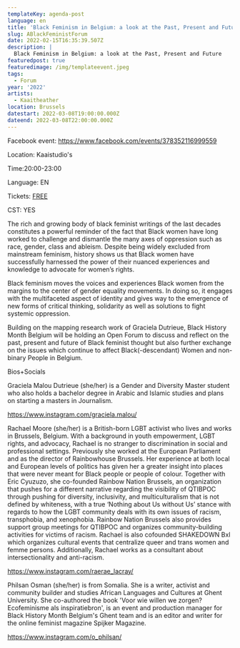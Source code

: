 ```yaml
---
templateKey: agenda-post
language: en
title: 'Black Feminism in Belgium: a look at the Past, Present and Future'
slug: ABlackFeministForum
date: 2022-02-15T16:35:39.507Z
description: |
  Black Feminism in Belgium: a look at the Past, Present and Future
featuredpost: true
featuredimage: /img/templateevent.jpeg
tags:
  - Forum
year: '2022'
artists:
  - Kaaitheather
location: Brussels
datestart: 2022-03-08T19:00:00.000Z
dateend: 2022-03-08T22:00:00.000Z
---
```

Facebook event: https://www.facebook.com/events/378352116999559

Location: Kaaistudio's

Time:20:00-23:00

Language: EN

Tickets: [FREE](https://www.kaaitheater.be/nl/agenda/black-feminism-in-belgium)

CST: YES

The rich and growing body of black feminist writings of the last decades constitutes a powerful reminder of the fact that Black women have long worked to challenge and dismantle the many axes of oppression such as race, gender, class and ableism. Despite being widely excluded from mainstream feminism, history shows us that Black women have successfully harnessed the power of their nuanced experiences and knowledge to advocate for women’s rights.

Black feminism moves the voices and experiences Black women from the margins to the center of gender equality movements. In doing so, it engages with the multifaceted aspect of identity and gives way to the emergence of new forms of critical thinking, solidarity as well as solutions to fight systemic oppression.

Building on the mapping research work of Graciela Dutrieue, Black History Month Belgium will be holding an Open Forum to discuss and reflect on the past, present and future of Black feminist thought but also further exchange on the issues which continue to affect Black(-descendant) Women and non-binary People in Belgium.

Bios+Socials

Graciela Malou Dutrieue (she/her) is a Gender and Diversity Master student who also holds a bachelor degree in Arabic and Islamic studies and plans on starting a masters in Journalism.

https://www.instagram.com/graciela.malou/

Rachael Moore (she/her) is a British-born LGBT activist who lives and works in Brussels, Belgium. With a background in youth empowerment, LGBT rights, and advocacy, Rachael is no stranger to discrimination in social and professional settings. Previously she worked at the European Parliament and as the director of Rainbowhouse Brussels. Her experience at both local and European levels of politics has given her a greater insight into places that were never meant for Black people or people of colour. Together with Eric Cyuzuzo, she co-founded Rainbow Nation Brussels, an organization that pushes for a different narrative regarding the visibility of QTIBPOC through pushing for diversity, inclusivity, and multiculturalism that is not defined by whiteness, with a true ‘Nothing about Us without Us’ stance with regards to how the LGBT community deals with its own issues of racism, transphobia, and xenophobia. Rainbow Nation Brussels also provides support group meetings for QTIBPOC and organizes community-building activities for victims of racism. Rachael is also cofounded SHAKEDOWN Bxl which organizes cultural events that centralize queer and trans women and femme persons. Additionally, Rachael works as a consultant about intersectionality and anti-racism.

https://www.instagram.com/raerae_lacray/

Philsan Osman (she/her) is from Somalia. She is a writer, activist and community builder and studies African Languages and Cultures at Ghent University. She co-authored the book 'Voor wie willen we zorgen? Ecofeminisme als inspiratiebron', is an event and production manager for Black History Month Belgium's Ghent team and is an editor and writer for the online feminist magazine Spijker Magazine.

https://www.instagram.com/o_philsan/

